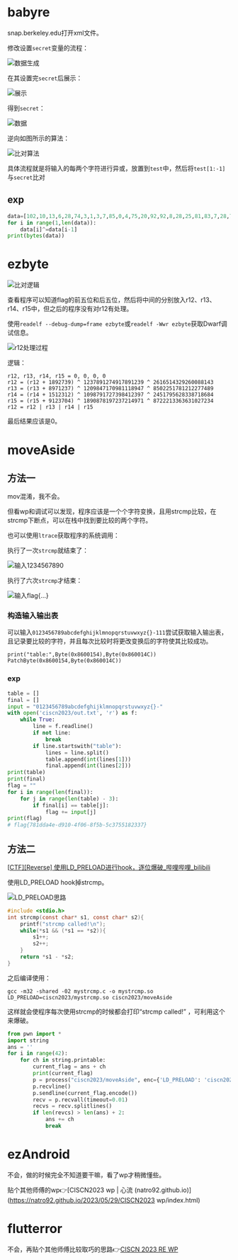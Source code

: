 # babyre

snap.berkeley.edu打开xml文件。

修改设置`secret`变量的流程：

![数据生成](ciscn2023/image-20230528171633929.png)

在其设置完`secret`后展示：

![展示](ciscn2023/image-20230528171717916.png)

得到`secret`：

![数据](ciscn2023/image-20230528171755771.png)

逆向如图所示的算法：

![比对算法](ciscn2023/image-20230528171838714.png)

具体流程就是将输入的每两个字符进行异或，放置到`test`中，然后将`test[1:-1]`与`secret`比对

## exp

```python
data=[102,10,13,6,28,74,3,1,3,7,85,0,4,75,20,92,92,8,28,25,81,83,7,28,76,88,9,0,29,73,0,86,4,87,87,82,84,85,4,85,87,30]
for i in range(1,len(data)):
    data[i]^=data[i-1]
print(bytes(data))
```

# ezbyte

![比对逻辑](ciscn2023/image-20230627181710006.png)

查看程序可以知道flag的前五位和后五位，然后将中间的分别放入r12、r13、r14、r15中，但之后的程序没有对r12有处理。

使用`readelf --debug-dump=frame ezbyte`或`readelf -Wwr ezbyte`获取Dwarf调试信息。

![r12处理过程](ciscn2023/image-20230627181143587.png)

逻辑：

```
r12, r13, r14, r15 = 0, 0, 0, 0
r12 = (r12 + 1892739) ^ 1237891274917891239 ^ 2616514329260088143
r13 = (r13 + 8971237) ^ 1209847170981118947 ^ 8502251781212277489
r14 = (r14 + 1512312) ^ 1098791727398412397 ^ 2451795628338718684
r15 = (r15 + 9123704) ^ 1890878197237214971 ^ 8722213363631027234
r12 = r12 | r13 | r14 | r15
```

最后结果应该是0。

# moveAside

## 方法一

mov混淆，我不会。

但看wp和调试可以发现，程序应该是一个个字符变换，且用strcmp比较，在strcmp下断点，可以在栈中找到要比较的两个字符。

也可以使用`ltrace`获取程序的系统调用：

执行了一次`strcmp`就结束了：

![输入1234567890](ciscn2023/image-20230628132748435.png)

执行了六次`strcmp`才结束：

![输入flag{...}](ciscn2023/image-20230628132910371.png)

### 构造输入输出表

可以输入`0123456789abcdefghijklmnopqrstuvwxyz{}-111`尝试获取输入输出表，且记录要比较的字符，并且每次比较时将更改变换后的字符使其比较成功。

```
print("table:",Byte(0x8600154),Byte(0x860014C))
PatchByte(0x8600154,Byte(0x860014C))
```

### exp

```python
table = []
final = []
input = "0123456789abcdefghijklmnopqrstuvwxyz{}-"
with open('ciscn2023/out.txt', 'r') as f:
    while True:
        line = f.readline()
        if not line:
            break
        if line.startswith("table"):
            lines = line.split()
            table.append(int(lines[1]))
            final.append(int(lines[2]))
print(table)
print(final)
flag = ""
for i in range(len(final)):
    for j in range(len(table) - 3):
        if final[i] == table[j]:
            flag += input[j]
print(flag)
# flag{781dda4e-d910-4f06-8f5b-5c3755182337}
```

## 方法二

[[CTF\][Reverse] 使用LD_PRELOAD进行hook，逐位爆破_哔哩哔哩_bilibili](https://www.bilibili.com/video/BV198411v7tg/?spm_id_from=333.1007.0.0&vd_source=1e92ba19a2288fc56c35e0d3dcf15345)

使用LD_PRELOAD hook掉strcmp。

![LD_PRELOAD思路](ciscn2023/image-20231001130357347.png)

```C
#include <stdio.h>
int strcmp(const char* s1, const char* s2){
    printf("strcmp called!\n");
    while(*s1 && (*s1 == *s2)){
        s1++;
        s2++;
    }
    return *s1 - *s2;
}
```

之后编译使用：

```
gcc -m32 -shared -02 mystrcmp.c -o mystrcmp.so
LD_PRELOAD=ciscn2023/mystrcmp.so ciscn2023/moveAside
```

这样就会使程序每次使用strcmp的时候都会打印“strcmp called!” ，可利用这个来爆破。

```python
from pwn import *
import string
ans = ''
for i in range(42):
    for ch in string.printable:
        current_flag = ans + ch
        print(current_flag)
        p = process("ciscn2023/moveAside", enc={'LD_PRELOAD': 'ciscn2023/mystrcmp.so'})
        p.recvline()
        p.sendline(current_flag.encode())
        recv = p.recvall(timeout=0.01)
        recvs = recv.splitlines()
        if len(revcs) > len(ans) + 2:
            ans += ch
            break
```

# ezAndroid

不会，做的时候完全不知道要干嘛，看了wp才稍微懂些。

贴个其他师傅的wp👉[CISCN2023 wp | 心流 (natro92.github.io)](https://natro92.github.io/2023/05/29/CISCN2023 wp/index.html)

# flutterror

不会，再贴个其他师傅比较取巧的思路👉[CISCN 2023 RE WP](https://www.cnblogs.com/lordtianqiyi/articles/17438974.html)
